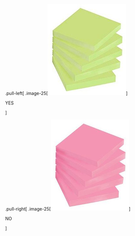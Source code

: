 .pull-left[
.image-25[![Green stickynote stack](../../images/workshop-intro/stickynotes_green.jpg)]

YES

]

.pull-right[
.image-25[![Pink stickynote stack](../../images/workshop-intro/stickynotes_pink.jpg)]

NO

]
